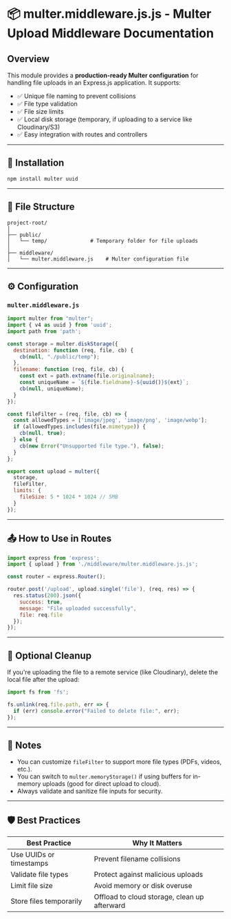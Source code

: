 
# 📦 multer.middleware.js.js - Multer Upload Middleware Documentation

## Overview

This module provides a **production-ready Multer configuration** for handling file uploads in an Express.js application. It supports:

- ✅ Unique file naming to prevent collisions
- ✅ File type validation
- ✅ File size limits
- ✅ Local disk storage (temporary, if uploading to a service like Cloudinary/S3)
- ✅ Easy integration with routes and controllers

---

## 🔧 Installation

```bash
npm install multer uuid
```

---

## 📁 File Structure

```
project-root/
│
├── public/
│   └── temp/              # Temporary folder for file uploads
│
├── middleware/
│   └── multer.middleware.js    # Multer configuration file
```

---

## ⚙️ Configuration

### `multer.middleware.js`

```js
import multer from "multer";
import { v4 as uuid } from 'uuid';
import path from 'path';

const storage = multer.diskStorage({
  destination: function (req, file, cb) {
    cb(null, "./public/temp");
  },
  filename: function (req, file, cb) {
    const ext = path.extname(file.originalname);
    const uniqueName = `${file.fieldname}-${uuid()}${ext}`;
    cb(null, uniqueName);
  }
});

const fileFilter = (req, file, cb) => {
  const allowedTypes = ['image/jpeg', 'image/png', 'image/webp'];
  if (allowedTypes.includes(file.mimetype)) {
    cb(null, true);
  } else {
    cb(new Error("Unsupported file type."), false);
  }
};

export const upload = multer({
  storage,
  fileFilter,
  limits: {
    fileSize: 5 * 1024 * 1024 // 5MB
  }
});
```

---

## 📤 How to Use in Routes

```js
import express from 'express';
import { upload } from './middleware/multer.middleware.js.js';

const router = express.Router();

router.post('/upload', upload.single('file'), (req, res) => {
  res.status(200).json({
    success: true,
    message: "File uploaded successfully",
    file: req.file
  });
});
```

---

## 🧹 Optional Cleanup

If you're uploading the file to a remote service (like Cloudinary), delete the local file after the upload:

```js
import fs from 'fs';

fs.unlink(req.file.path, err => {
  if (err) console.error("Failed to delete file:", err);
});
```

---

## 📌 Notes

- You can customize `fileFilter` to support more file types (PDFs, videos, etc.).
- You can switch to `multer.memoryStorage()` if using buffers for in-memory uploads (good for direct upload to cloud).
- Always validate and sanitize file inputs for security.

---

## 🛡 Best Practices

| Best Practice                        | Why It Matters                                      |
|-------------------------------------|-----------------------------------------------------|
| Use UUIDs or timestamps             | Prevent filename collisions                         |
| Validate file types                 | Protect against malicious uploads                   |
| Limit file size                     | Avoid memory or disk overuse                        |
| Store files temporarily             | Offload to cloud storage, clean up afterward        |
